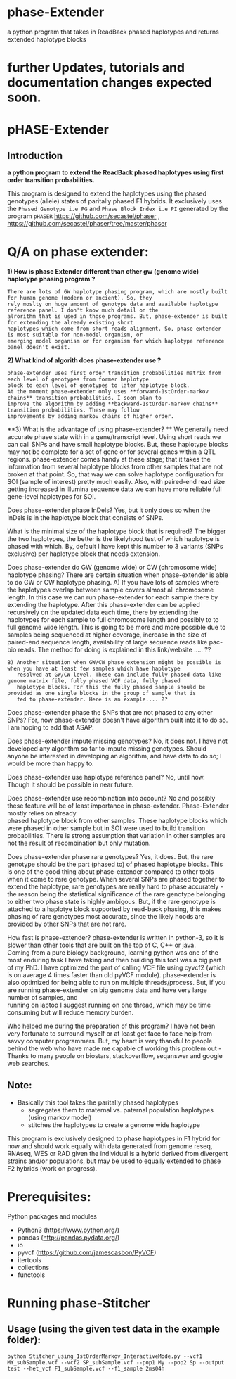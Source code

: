# phase-Extender
a python program that takes in ReadBack phased haplotypes and returns extended haplotype blocks


# further Updates, tutorials and documentation changes expected soon.

# pHASE-Extender
## Introduction
**a python program to extend the ReadBack phased haplotypes using first order transition probabilities.**

This program is designed to extend the haplotypes using the phased genotypes (allele) states of paritally phased F1 hybrids. It exclusively uses the `Phased Genotype i.e PG` and `Phase Block Index i.e PI` generated by the program `pHASER` https://github.com/secastel/phaser , https://github.com/secastel/phaser/tree/master/phaser

# Q/A on phase extender: 

  **1) How is phase Extender different than other gw (genome wide) haplotype phasing program ?**
  
    There are lots of GW haplotype phasing program, which are mostly built for human genome (modern or ancient). So, they 
    rely moslty on huge amount of genotype data and available haplotype reference panel. I don't know much detail on the 
    alrorithm that is used in those programs. But, phase-extender is built for extending the already existing short 
    haplotypes which come from short reads alignment. So, phase extender is most suitable for non-model organism, or 
    emerging model organism or for organism for which haplotype reference panel doesn't exist. 
    
  **2) What kind of algorith does phase-extender use ?**
  
    phase-extender uses first order transition probabilities matrix from each level of genotypes from former haplotype 
    block to each level of genotypes to later haplotype block. 
    At the moment phase-extender only uses **forward-1stOrder-markov chains** transition probabilities. I soon plan to 
    improve the algorithm by adding **backward-1stOrder-markov chains** transition probabilities. These may follow
    improvements by adding markov chains of higher order.
    
    
   **3) What is the advantage of using phase-extender? **
    We generally need accurate phase state with in a gene/transcript level. Using short reads we can call SNPs and have small haplotype
    blocks. But, these haplotype blocks may not be complete for a set of gene or for several genes within a QTL regions. phase-extender
    comes handy at these stage; that it takes the information from several haplotype blocks from other samples that are not broken at that
    point. So, that way we can solve haplotype configuration for SOI (sample of interest) pretty much easily. Also, with paired-end read
    size getting increased in Illumina sequence data we can have more reliable full gene-level haplotypes for SOI.
    
   Does phase-extender phase InDels?
    Yes, but it only does so when the InDels is in the haplotype block that consists of SNPs.
    
   What is the minimal size of the haplotype block that is required?
    The bigger the two haplotypes, the better is the likelyhood test of which haplotype is phased with which. By, default
    I have kept this number to 3 variants (SNPs exclusive) per haplotype block that needs extension.
    
   Does phase-extender do GW (genome wide) or CW (chromosome wide) haplotype phasing?
    There are certain situation when phase-extender is able to do GW or CW haplotype phasing.
    A) If you have lots of samples where the haplotypes overlap between sample covers almost all chromosome length. In this
       case we can run phase-extender for each sample there by extending the haplotype. After this phase-extender can be 
       applied recursively on the updated data each time, there by extending the haplotypes for each sample to full chromosome
       length and possibly to to full genome wide length. This is going to be more and more possible due to samples being
       sequenced at higher coverage, increase in the size of paired-end sequence length, availability of large sequence reads
       like pac-bio reads. The method for doing is explained in this link/website ..... ??
       
    B) Another situation when GW/CW phase extension might be possible is when you have at least few samples which have haplotype 
       resolved at GW/CW level. These can include fully phased data like genome matrix file, fully phased VCF data, fully phased
       haplotype blocks. For this the fully phased sample should be provided as one single blocks in the group of sample that is
       fed to phase-extender. Here is an example.... ??
       
   Does phase-extender phase the SNPs that are not phased to any other SNPs?
    For, now phase-extender doesn't have algorithm built into it to do so. I am hoping to add that ASAP.
      
   Does phase-extender impute missing genotypes?
    No, it does not. I have not developed any algorithm so far to impute missing genotypes. Should anyone be interested in 
    developing an algorithm, and have data to do so; I would be more than happy to.  
    
   Does phase-extender use haplotype reference panel?
    No, until now. Though it should be possible in near future.
   
   Does phase-extender use recombination into account?
    No and possibly these feature will be of least importance in phase-extender. Phase-Extender mostly relies on already       
    phased haplotype block from other samples. These haplotype blocks which were phased in other sample but in SOI were used 
    to build transition probabilities. There is strong assumption that variation in other samples are not the result of 
    recombination but only mutation.
    
   Does phase-extender phase rare genotypes?
    Yes, it does. But, the rare genotype should be the part (phased to) of phased haplotype blocks. This is one of the good 
    thing about phase-extender compared to other tools when it come to rare genotype. When several SNPs are phased together 
    to extend the haplotype, rare genotypes are really hard to phase accurately - the reason being the statistical 
    significance of the rare genotype belonging to either two phase state is highly ambigous. But, if the rare genotype is 
    attached to a haplotye block supported by read-back phasing, this makes phasing of rare genotypes most accurate, since 
    the likely hoods are provided by other SNPs that are not rare.
    
   How fast is phase-extender?
    phase-extender is written in python-3, so it is slower than other tools that are built on the top of C, C++ or java.   
    Coming from a pure biology background, learning python was one of the most enduring task I have taking and then 
    building this tool was a big part of my PhD. I have optimized the part of calling VCF file using cyvcf2 (which is on 
    average 4 times faster than old pyVCF module). phase-extender is also optimized for being able to run on multiple 
    threads/process. But, if you are running phase-extender on big genome data and have very large number of samples, and    
    running on laptop I suggest running on one thread, which may be time consuming but will reduce memory burden.
    
   Who helped me during the preparation of this program?
    I have not been very fortunate to surround myself or at least get face to face help from savvy computer programmers.
    But, my heart is very thankful to people behind the web who have made me capable of working this problem out - Thanks 
    to many people on biostars, stackoverflow, seqanswer and google web searches.
   
   
## Note:
- Basically this tool takes the paritally phased haplotypes
    - segregates them to maternal vs. paternal population haplotypes (using markov model)
    - stitches the haplotypes to create a genome wide haplotype
    
This program is exclusively designed to phase haplotypes in F1 hybrid for now and should work equally with data generated from genome reseq, RNAseq, WES or RAD given the individual is a hybrid derived from divergent strains and/or populations, but may be used to equally extended to phase F2 hybrids (work on progress).

# Prerequisites:
Python packages and modules
- Python3 (https://www.python.org/)
- pandas (http://pandas.pydata.org/)
- io
- pyvcf (https://github.com/jamescasbon/PyVCF)
- itertools
- collections
- functools

# Running phase-Stitcher

## Usage (**using the given test data in the example folder**): 

    python Stitcher_using_1stOrderMarkov_InteractiveMode.py --vcf1 MY_subSample.vcf --vcf2 SP_subSample.vcf --pop1 My --pop2 Sp --output test --het_vcf F1_subSample.vcf --f1_sample 2ms04h


